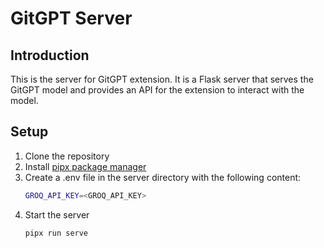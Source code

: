 # GitGPT Server

## Introduction

This is the server for GitGPT extension. It is a Flask server that serves the GitGPT model and provides an API for the extension to interact with the model.

## Setup

1. Clone the repository
2. Install [pipx package manager](https://pixi.sh/latest/#installation)
3. Create a .env file in the server directory with the following content:
   ```bash
   GROQ_API_KEY=<GROQ_API_KEY>
   ```
4. Start the server
   ```bash
   pipx run serve
   ```